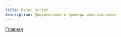 ```yaml
---
title: DaJet Script
description: Документация и примеры использования
---
```

[Главная](../index.md#dajet-script)

